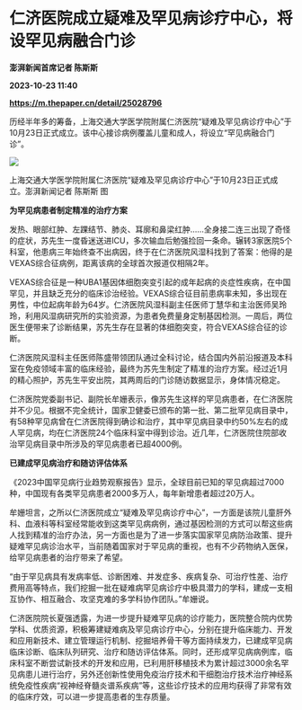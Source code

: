 # 仁济医院成立疑难及罕见病诊疗中心，将设罕见病融合门诊
**澎湃新闻首席记者 陈斯斯**

**2023-10-23 11:40**

**https://m.thepaper.cn/detail/25028796**

历经半年多的筹备，上海交通大学医学院附属仁济医院“疑难及罕见病诊疗中心”于10月23日正式成立。该中心接诊病例覆盖儿童和成人，将设立“罕见病融合门诊”。

![](https://imagecloud.thepaper.cn/thepaper/image/275/258/9.jpg)

上海交通大学医学院附属仁济医院“疑难及罕见病诊疗中心”于10月23日正式成立。澎湃新闻记者 陈斯斯 图

**为罕见病患者制定精准的治疗方案**

发热、眼部红肿、左踝结节、肺炎、耳廓和鼻梁红肿……全身接二连三出现了奇怪的症状，苏先生一度昏迷送进ICU，多次输血后勉强捡回一条命。辗转3家医院5个科室，他患病三年始终查不出病因，终于在仁济医院风湿科找到了答案：他得的是VEXAS综合征病例，距离该病的全球首次报道仅相隔2年。

VEXAS综合征是一种UBA1基因体细胞突变引起的成年起病的炎症性疾病，在中国罕见，并且缺乏充分的临床诊治经验。VEXAS综合征目前患病率未知，多出现在男性，中位起病年龄为64岁。仁济医院风湿科副主任医师丁慧华和主治医师吴玲玲，利用风湿病研究所的实验资源，为患者免费量身定制基因检测。一周后，两位医生便带来了诊断结果，苏先生存在显著的体细胞突变，符合VEXAS综合征的诊断。

仁济医院风湿科主任医师陈盛带领团队通过全科讨论，结合国内外前沿报道及本科室在免疫领域丰富的临床经验，最终为苏先生制定了精准的治疗方案。经过近1月的精心照护，苏先生平安出院，其两周后的门诊随访数据显示，身体情况稳定。

仁济医院党委副书记、副院长牟姗表示，像苏先生这样的罕见病患者，在仁济医院并不少见。根据不完全统计，国家卫健委已颁布的第一批、第二批罕见病目录中，有58种罕见病曾在仁济医院得到确诊和治疗，其中罕见病目录中约50%左右的成人罕见病，均在仁济医院24个临床科室中得到诊治。近几年，仁济医院住院部收治罕见病目录中所涉及的罕见病患者已超4000例。

**已建成罕见病治疗和随访评估体系**

《2023中国罕见病行业趋势观察报告》显示，全球目前已知的罕见病超过7000种，中国现有各类罕见病患者2000多万人，每年新增患者超过20万人。

牟姗坦言，之所以仁济医院成立“疑难及罕见病诊疗中心”，一方面是该院儿童肝外科、血液科等科室经常能收到这类罕见病病例，通过基因检测的方式可以帮这些病人找到精准的治疗办法，另一方面也是为了进一步落实国家罕见病防治政策、提升疑难罕见病诊治水平，当前随着国家对于罕见病的重视，也有不少药物纳入医保，给罕见病患者的治疗带来了希望。

“由于罕见病具有发病率低、诊断困难、并发症多、疾病复杂、可治疗性差、治疗费用高等特点，我们挖掘一批在疑难病罕见病诊疗中极具潜力的学科，建成一支相互协作、相互融合、攻坚克难的多学科协作团队。”牟姗说。

仁济医院院长夏强透露，为进一步提升疑难罕见病的诊疗能力，医院整合院内优势学科、优质资源，积极筹建疑难病及罕见病诊疗中心，分别在提升临床能力、开发和应用新技术、建立管理运行机制、挖掘培养骨干等方面持续发力，已建成罕见病临床诊断、临床队列研究、治疗和随访评估体系。同时，还形成罕见病病例库，临床科室不断尝试新技术的开发和应用，已利用肝移植技术为累计超过3000余名罕见病患儿进行治疗，另外还创新性使用免疫治疗技术和干细胞治疗技术治疗神经系统免疫性疾病“视神经脊髓炎谱系疾病”等，这些诊疗技术的应用均获得了非常有效的临床疗效，可以进一步提高患者的生存质量。
